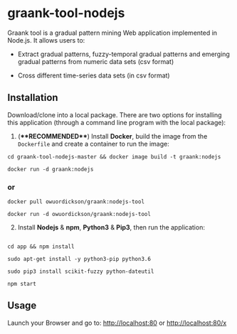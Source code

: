 # graank-tool-nodejs

Graank tool is a gradual pattern mining Web application implemented in Node.js. It allows users to:

* Extract gradual patterns, fuzzy-temporal gradual patterns and emerging gradual patterns from numeric data sets (csv format)

* Cross different time-series data sets (in csv format)

## Installation

Download/clone into a local package. There are two options for installing this application (through a command line program with the local package):

1. (**\*\*RECOMMENDED\*\***) Install **Docker**, build the image from the ```Dockerfile``` and create a container to run the image:

``` shell
cd graank-tool-nodejs-master && docker image build -t graank:nodejs

docker run -d graank:nodejs

```

### or

``` shell
docker pull owuordickson/graank:nodejs-tool

docker run -d owuordickson/graank:nodejs-tool

```

2. Install **Nodejs** & **npm**, **Python3** & **Pip3**, then run the application:

``` shell

cd app && npm install

sudo apt-get install -y python3-pip python3.6

sudo pip3 install scikit-fuzzy python-dateutil

npm start

```

## Usage

Launch your Browser and go to: <http://localhost:80> or <http://localhost:80/x>
